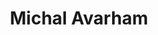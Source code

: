 ---
category: residents
layout: post
title: Michal Avarham
profession: product design
website: www.michalavraham.com
image: /images/residents/michalavraham_01.jpg
---